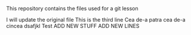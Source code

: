 This repository contains the files used for a git lesson

I will update the original file
This is the third line
Cea de-a patra
cea de-a cincea
dsafjkl
Test
ADD NEW STUFF
ADD NEW LINES
